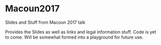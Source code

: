 # Macoun2017
Slides and Stuff from Macoun 2017 talk

Provides the Slides as well as links and legal information stuff.
Code is yet to come. Will be somewhat formed into a playground for future use.
